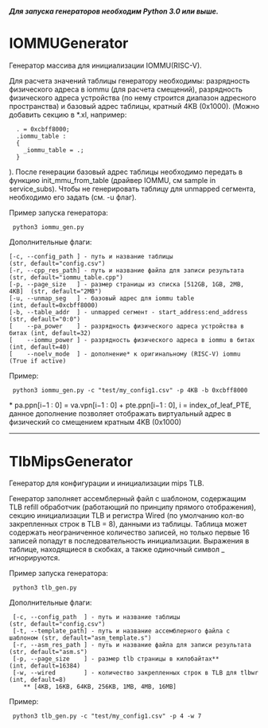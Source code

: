 ##### Для запуска генераторов необходим Python 3.0 или выше.

# IOMMUGenerator
Генератор массива для инициализации IOMMU(RISC-V). 

Для расчета значений таблицы генератору необходимы: разрядность физического адреса в iommu (для расчета смещений),
разрядность физического адреса устройства (по нему строится диапазон адресного пространства) и базовый адрес таблицы, 
кратный 4KB (0x1000).
(Можно добавить секцию в *.xl, например: 

      . = 0xcbff8000;        
      .iommu_table :
      {
        _iommu_table = .;
      }  
). После генерации базовый адрес таблицы необходимо передать в функцию init_mmu_from_table 
(драйвер IOMMU, см sample in service_subs). Чтобы не генерировать таблицу для unmapped сегмента, 
необходимо его задать (см. -u флаг).

Пример запуска генератора:
 
     python3 iommu_gen.py
     
Дополнительные флаги:

    [-c, --config_path ] - путь и название таблицы                           (str, default="config.csv")
    [-r, --cpp_res_path] - путь и название файла для записи результата       (str, default="iommu_table.cpp")
    [-p, --page_size   ] - размер страницы из списка [512GB, 1GB, 2MB, 4KB]  (str, default="2MB")
    [-u, --unmap_seg   ] - базовый адрес для iommu table                     (int, default=0xcbff8000)
    [-b, --table_addr  ] - unmapped сегмент - start_address:end_address      (str, default="0:0")
    [    --pa_power    ] - разрядность физического адреса устройства в битах (int, default=32)
    [    --iommu_power ] - разрядность физического адреса в iommu в битах    (int, default=40)
    [    --noelv_mode  ] - дополнение* к оригинальному (RISC-V) iommu        (True if active)
    
Пример:

     python3 iommu_gen.py -c "test/my_config1.csv" -p 4KB -b 0xcbff8000 

\* pa.ppn[i−1 : 0] = va.vpn[i−1 : 0] + pte.ppn[i−1 : 0], i = index_of_leaf_PTE, 
данное дополнение позволяет отображать виртуальный адрес в физический 
со смещением кратным 4KB (0x1000)
        
----------  
# TlbMipsGenerator
Генератор для конфигурации и инициализации mips TLB.

Генератор заполняет ассемблерный файл с шаблоном, содержащим TLB refill обработчик 
(работающий по принципу прямого отображения), секцию инициализации TLB и регистра Wired 
(по умолчанию кол-во закрепленных строк в TLB = 8), данными из таблицы.
Таблица может содержать неограниченное количество записей, но только первые 16
записей попадут в последовательность инициализации. Выражения в таблице,
находящиеся в скобках, а также одиночный символ _ игнорируются.

Пример запуска генератора:
 
     python3 tlb_gen.py

Дополнительные флаги:
   
     [-c, --config_path  ] - путь и название таблицы                        (str, default="config.csv")
     [-t, --template_path] - путь и название ассемблерного файла с шаблоном (str, default="asm_template.s")
     [-r, --asm_res_path ] - путь и название файла для записи результата    (str, default="asm.s")
     [-p, --page_size    ] - размер tlb страницы в килобайтах**             (int, default=16384)
     [-w, --wired        ] - количество закрепленных строк в TLB для tlbwr  (int, default=8)
        ** [4KB, 16KB, 64KB, 256KB, 1MB, 4MB, 16MB]

Пример:

     python3 tlb_gen.py -c "test/my_config1.csv" -p 4 -w 7